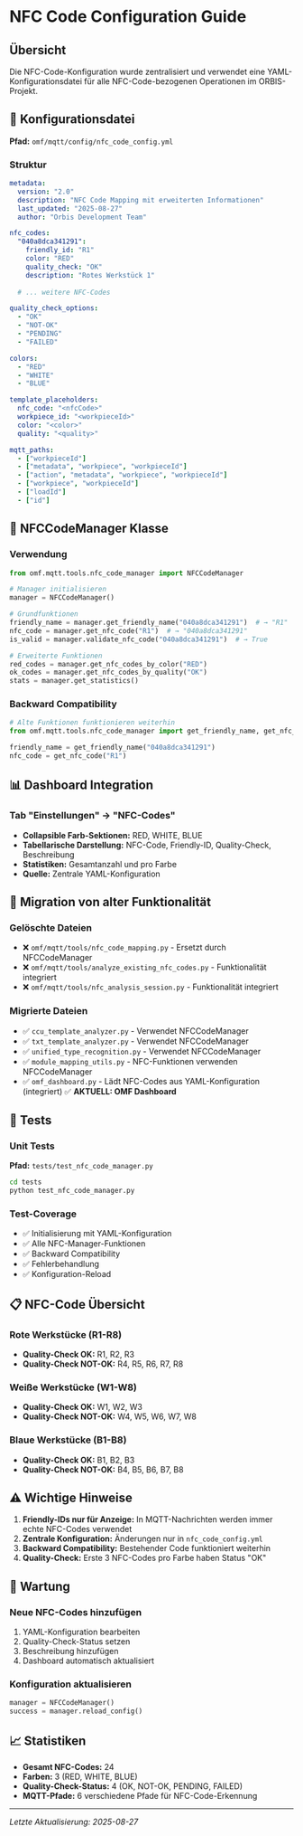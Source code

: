 # NFC Code Configuration Guide

## Übersicht

Die NFC-Code-Konfiguration wurde zentralisiert und verwendet eine YAML-Konfigurationsdatei für alle NFC-Code-bezogenen Operationen im ORBIS-Projekt.

## 📁 Konfigurationsdatei

**Pfad:** `omf/mqtt/config/nfc_code_config.yml`

### Struktur

```yaml
metadata:
  version: "2.0"
  description: "NFC Code Mapping mit erweiterten Informationen"
  last_updated: "2025-08-27"
  author: "Orbis Development Team"

nfc_codes:
  "040a8dca341291":
    friendly_id: "R1"
    color: "RED"
    quality_check: "OK"
    description: "Rotes Werkstück 1"
  
  # ... weitere NFC-Codes

quality_check_options:
  - "OK"
  - "NOT-OK"
  - "PENDING"
  - "FAILED"

colors:
  - "RED"
  - "WHITE" 
  - "BLUE"

template_placeholders:
  nfc_code: "<nfcCode>"
  workpiece_id: "<workpieceId>"
  color: "<color>"
  quality: "<quality>"

mqtt_paths:
  - ["workpieceId"]
  - ["metadata", "workpiece", "workpieceId"]
  - ["action", "metadata", "workpiece", "workpieceId"]
  - ["workpiece", "workpieceId"]
  - ["loadId"]
  - ["id"]
```

## 🔧 NFCCodeManager Klasse

### Verwendung

```python
from omf.mqtt.tools.nfc_code_manager import NFCCodeManager

# Manager initialisieren
manager = NFCCodeManager()

# Grundfunktionen
friendly_name = manager.get_friendly_name("040a8dca341291")  # → "R1"
nfc_code = manager.get_nfc_code("R1")  # → "040a8dca341291"
is_valid = manager.validate_nfc_code("040a8dca341291")  # → True

# Erweiterte Funktionen
red_codes = manager.get_nfc_codes_by_color("RED")
ok_codes = manager.get_nfc_codes_by_quality("OK")
stats = manager.get_statistics()
```

### Backward Compatibility

```python
# Alte Funktionen funktionieren weiterhin
from omf.mqtt.tools.nfc_code_manager import get_friendly_name, get_nfc_code

friendly_name = get_friendly_name("040a8dca341291")
nfc_code = get_nfc_code("R1")
```

## 📊 Dashboard Integration

### Tab "Einstellungen" → "NFC-Codes"

- **Collapsible Farb-Sektionen:** RED, WHITE, BLUE
- **Tabellarische Darstellung:** NFC-Code, Friendly-ID, Quality-Check, Beschreibung
- **Statistiken:** Gesamtanzahl und pro Farbe
- **Quelle:** Zentrale YAML-Konfiguration

## 🔄 Migration von alter Funktionalität

### Gelöschte Dateien

- ❌ `omf/mqtt/tools/nfc_code_mapping.py` - Ersetzt durch NFCCodeManager
- ❌ `omf/mqtt/tools/analyze_existing_nfc_codes.py` - Funktionalität integriert
- ❌ `omf/mqtt/tools/nfc_analysis_session.py` - Funktionalität integriert

### Migrierte Dateien

- ✅ `ccu_template_analyzer.py` - Verwendet NFCCodeManager
- ✅ `txt_template_analyzer.py` - Verwendet NFCCodeManager
- ✅ `unified_type_recognition.py` - Verwendet NFCCodeManager
- ✅ `module_mapping_utils.py` - NFC-Funktionen verwenden NFCCodeManager
- ✅ `omf_dashboard.py` - Lädt NFC-Codes aus YAML-Konfiguration (integriert) ✅ **AKTUELL: OMF Dashboard**

## 🧪 Tests

### Unit Tests

**Pfad:** `tests/test_nfc_code_manager.py`

```bash
cd tests
python test_nfc_code_manager.py
```

### Test-Coverage

- ✅ Initialisierung mit YAML-Konfiguration
- ✅ Alle NFC-Manager-Funktionen
- ✅ Backward Compatibility
- ✅ Fehlerbehandlung
- ✅ Konfiguration-Reload

## 📋 NFC-Code Übersicht

### Rote Werkstücke (R1-R8)
- **Quality-Check OK:** R1, R2, R3
- **Quality-Check NOT-OK:** R4, R5, R6, R7, R8

### Weiße Werkstücke (W1-W8)
- **Quality-Check OK:** W1, W2, W3
- **Quality-Check NOT-OK:** W4, W5, W6, W7, W8

### Blaue Werkstücke (B1-B8)
- **Quality-Check OK:** B1, B2, B3
- **Quality-Check NOT-OK:** B4, B5, B6, B7, B8

## ⚠️ Wichtige Hinweise

1. **Friendly-IDs nur für Anzeige:** In MQTT-Nachrichten werden immer echte NFC-Codes verwendet
2. **Zentrale Konfiguration:** Änderungen nur in `nfc_code_config.yml`
3. **Backward Compatibility:** Bestehender Code funktioniert weiterhin
4. **Quality-Check:** Erste 3 NFC-Codes pro Farbe haben Status "OK"

## 🔄 Wartung

### Neue NFC-Codes hinzufügen

1. YAML-Konfiguration bearbeiten
2. Quality-Check-Status setzen
3. Beschreibung hinzufügen
4. Dashboard automatisch aktualisiert

### Konfiguration aktualisieren

```python
manager = NFCCodeManager()
success = manager.reload_config()
```

## 📈 Statistiken

- **Gesamt NFC-Codes:** 24
- **Farben:** 3 (RED, WHITE, BLUE)
- **Quality-Check-Status:** 4 (OK, NOT-OK, PENDING, FAILED)
- **MQTT-Pfade:** 6 verschiedene Pfade für NFC-Code-Erkennung

---

*Letzte Aktualisierung: 2025-08-27*
